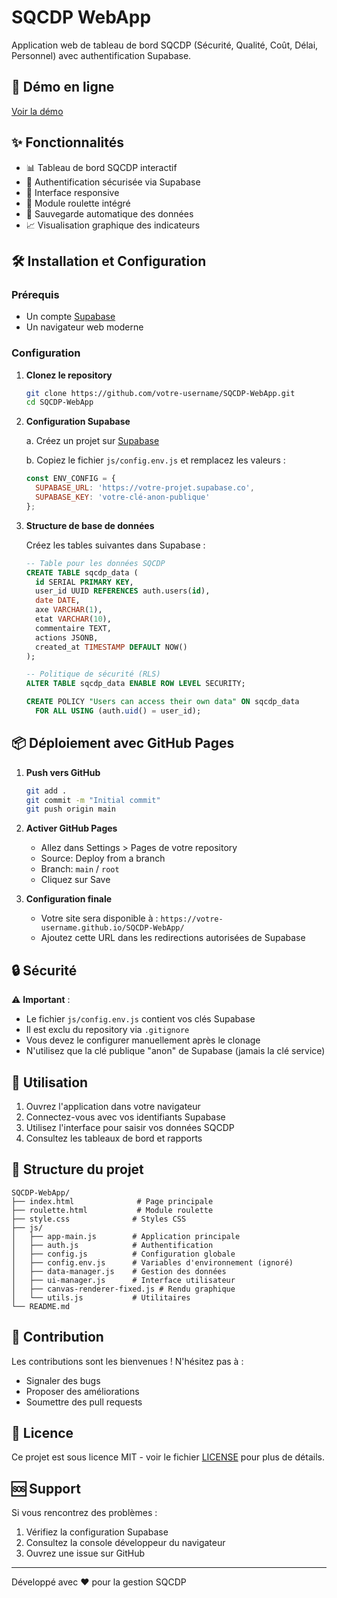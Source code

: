 # SQCDP WebApp

Application web de tableau de bord SQCDP (Sécurité, Qualité, Coût, Délai, Personnel) avec authentification Supabase.

## 🚀 Démo en ligne
[Voir la démo](https://votre-username.github.io/SQCDP-WebApp/)

## ✨ Fonctionnalités

- 📊 Tableau de bord SQCDP interactif
- 🔐 Authentification sécurisée via Supabase
- 📱 Interface responsive
- 🎯 Module roulette intégré
- 💾 Sauvegarde automatique des données
- 📈 Visualisation graphique des indicateurs

## 🛠️ Installation et Configuration

### Prérequis
- Un compte [Supabase](https://supabase.com/)
- Un navigateur web moderne

### Configuration

1. **Clonez le repository**
   ```bash
   git clone https://github.com/votre-username/SQCDP-WebApp.git
   cd SQCDP-WebApp
   ```

2. **Configuration Supabase**
   
   a. Créez un projet sur [Supabase](https://supabase.com/)
   
   b. Copiez le fichier `js/config.env.js` et remplacez les valeurs :
   ```javascript
   const ENV_CONFIG = {
     SUPABASE_URL: 'https://votre-projet.supabase.co',
     SUPABASE_KEY: 'votre-clé-anon-publique'
   };
   ```

3. **Structure de base de données**
   
   Créez les tables suivantes dans Supabase :
   ```sql
   -- Table pour les données SQCDP
   CREATE TABLE sqcdp_data (
     id SERIAL PRIMARY KEY,
     user_id UUID REFERENCES auth.users(id),
     date DATE,
     axe VARCHAR(1),
     etat VARCHAR(10),
     commentaire TEXT,
     actions JSONB,
     created_at TIMESTAMP DEFAULT NOW()
   );
   
   -- Politique de sécurité (RLS)
   ALTER TABLE sqcdp_data ENABLE ROW LEVEL SECURITY;
   
   CREATE POLICY "Users can access their own data" ON sqcdp_data
     FOR ALL USING (auth.uid() = user_id);
   ```

## 📦 Déploiement avec GitHub Pages

1. **Push vers GitHub**
   ```bash
   git add .
   git commit -m "Initial commit"
   git push origin main
   ```

2. **Activer GitHub Pages**
   - Allez dans Settings > Pages de votre repository
   - Source: Deploy from a branch
   - Branch: `main` / `root`
   - Cliquez sur Save

3. **Configuration finale**
   - Votre site sera disponible à : `https://votre-username.github.io/SQCDP-WebApp/`
   - Ajoutez cette URL dans les redirections autorisées de Supabase

## 🔒 Sécurité

⚠️ **Important** : 
- Le fichier `js/config.env.js` contient vos clés Supabase
- Il est exclu du repository via `.gitignore`
- Vous devez le configurer manuellement après le clonage
- N'utilisez que la clé publique "anon" de Supabase (jamais la clé service)

## 🎯 Utilisation

1. Ouvrez l'application dans votre navigateur
2. Connectez-vous avec vos identifiants Supabase
3. Utilisez l'interface pour saisir vos données SQCDP
4. Consultez les tableaux de bord et rapports

## 📁 Structure du projet

```
SQCDP-WebApp/
├── index.html              # Page principale
├── roulette.html           # Module roulette
├── style.css              # Styles CSS
├── js/
│   ├── app-main.js        # Application principale
│   ├── auth.js            # Authentification
│   ├── config.js          # Configuration globale
│   ├── config.env.js      # Variables d'environnement (ignoré)
│   ├── data-manager.js    # Gestion des données
│   ├── ui-manager.js      # Interface utilisateur
│   ├── canvas-renderer-fixed.js # Rendu graphique
│   └── utils.js           # Utilitaires
└── README.md
```

## 🤝 Contribution

Les contributions sont les bienvenues ! N'hésitez pas à :
- Signaler des bugs
- Proposer des améliorations
- Soumettre des pull requests

## 📄 Licence

Ce projet est sous licence MIT - voir le fichier [LICENSE](LICENSE) pour plus de détails.

## 🆘 Support

Si vous rencontrez des problèmes :
1. Vérifiez la configuration Supabase
2. Consultez la console développeur du navigateur
3. Ouvrez une issue sur GitHub

---

Développé avec ❤️ pour la gestion SQCDP
